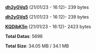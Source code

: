 [**dh2yGVq5**](/data/dh2yGVq5.txt) (21/01/23 - 16:12)- 239 bytes

[**dh2yGVq5**](/data/dh2yGVq5.txt) (21/01/23 - 16:12)- 239 bytes

[**KQDibK5n**](/data/KQDibK5n.txt) (21/01/23 - 16:12)- 2423 bytes

**Total Datas**: 5696

**Total Size**: 34.05 MB / 34.1 MB